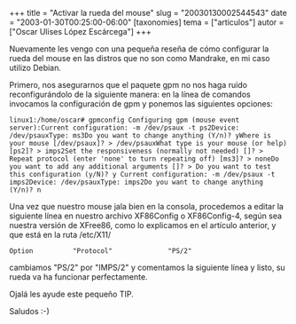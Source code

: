 +++
title = "Activar la rueda del mouse"
slug = "20030130002544543"
date = "2003-01-30T00:25:00-06:00"
[taxonomies]
tema = ["articulos"]
autor = ["Oscar Ulises López Escárcega"]
+++

Nuevamente les vengo con una pequeña reseña de cómo configurar la rueda
del mouse en las distros que no son como Mandrake, en mi caso utilizo
Debian.

Primero, nos asegurarnos que el paquete gpm no nos haga ruido
reconfigurándolo de la siguiente manera: en la línea de comandos
invocamos la configuración de gpm y ponemos las siguientes opciones:

<!-- more -->
    linux1:/home/oscar# gpmconfig Configuring gpm (mouse event server):Current configuration: -m /dev/psaux -t ps2Device: /dev/psauxType: ms3Do you want to change anything (Y/n)? yWhere is your mouse [/dev/psaux]? > /dev/psauxWhat type is your mouse (or help) [ps2]? > imps2Set the responsiveness (normally not needed) []? > Repeat protocol (enter 'none' to turn repeating off) [ms3]? > noneDo you want to add any additional arguments []? > Do you want to test this configuration (y/N)? y Current configuration: -m /dev/psaux -t imps2Device: /dev/psauxType: imps2Do you want to change anything (Y/n)? n

Una vez que nuestro mouse jala bien en la consola, procedemos a editar
la siguiente línea en nuestro archivo XF86Config o XF86Config-4, según
sea nuestra versión de XFree86, como lo explicamos en el artículo
anterior, y que está en la ruta /etc/X11/

    Option          "Protocol"              "PS/2"

cambiamos "PS/2" por "IMPS/2" y comentamos la siguiente línea y listo,
su rueda va ha funcionar perfectamente.

Ojalá les ayude este pequeño TIP.

Saludos :-)

